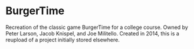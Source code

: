 # BurgerTime
Recreation of the classic game BurgerTime for a college course. Owned by Peter Larson, Jacob Knispel, and Joe Militello.
Created in 2014, this is a reupload of a project initially stored elsewhere.
